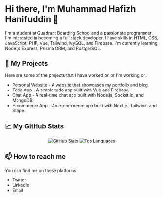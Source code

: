 # Hi there, I'm Muhammad Hafizh Hanifuddin 👋



I'm a student at Quadrant Boarding School and a passionate programmer. I'm interested in becoming a full stack developer. I have skills in HTML, CSS, JavaScript, PHP, Vue, Tailwind, MySQL, and Firebase. I'm currently learning Node.js Express, Prisma ORM, and PostgreSQL.

## 🚀 My Projects

Here are some of the projects that I have worked on or I'm working on:

- Personal Website - A website that showcases my portfolio and blog.
- Todo App - A simple todo app built with Vue and Firebase.
- Chat App - A real-time chat app built with Node.js, Socket.io, and MongoDB.
- E-commerce App - An e-commerce app built with Next.js, Tailwind, and Stripe.

## 📈 My GitHub Stats

<p align="center">
  <img src="https://github-readme-stats.vercel.app/api?username=hapishanipudin&show_icons=true&include_all_commits=true&rank_icon=github&theme=dark" alt="GitHub Stats">
  <img src="https://github-readme-stats.vercel.app/api/top-langs/?username=hapishanipudin&layout=compact&theme=dark" alt="Top Languages">
</p>

## 📫 How to reach me

You can find me on these platforms:

- Twitter
- LinkedIn
- Email
